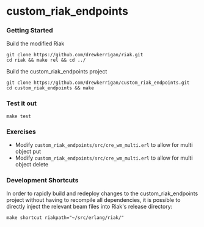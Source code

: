 custom_riak_endpoints
=====================

### Getting Started

Build the modified Riak

```
git clone https://github.com/drewkerrigan/riak.git
cd riak && make rel && cd ../
```

Build the custom_riak_endpoints project

```
git clone https://github.com/drewkerrigan/custom_riak_endpoints.git
cd custom_riak_endpoints && make
```

### Test it out

```
make test
```

### Exercises

* Modify `custom_riak_endpoints/src/cre_wm_multi.erl` to allow for multi object put
* Modify `custom_riak_endpoints/src/cre_wm_multi.erl` to allow for multi object delete

### Development Shortcuts

In order to rapidly build and redeploy changes to the custom_riak_endpoints project without having to recompile all dependencies, it is possible to directly inject the relevant beam files into Riak's release directory:

```
make shortcut riakpath="~/src/erlang/riak/"
```